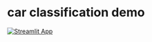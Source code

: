 # car classification demo

[![Streamlit App](https://static.streamlit.io/badges/streamlit_badge_black_white.svg)](https://share.streamlit.io/vumichien/car-classification)
